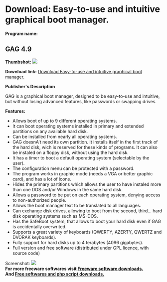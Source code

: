 # Download: Easy-to-use and intuitive graphical boot manager.

**Program name:**

## GAG 4.9

  
**Thumbshot:** ![](http://www.freewarefiles.com/screenshot/gag49_md.gif)   
  
**Download link:** [Download Easy-to-use and intuitive graphical boot manager.](http://freesoftwares.boysofts.com/GAG_program_33282.html)  
  


**Publisher's Description**  
  


GAG is a graphical boot manager, designed to be easy-to-use and intuitive, but without losing advanced features, like passwords or swapping drives. 

**Features:**

  * Allows boot of up to 9 different operating systems. 
  * It can boot operating systems installed in primary and extended partitions on any available hard disk. 
  * Can be installed from nearly all operating systems. 
  * GAG doesnA't need its own partition. It installs itself in the first track of the hard disk, wich is reserved for these kinds of programs. It can also be instaled on a floppy disk, without using the hard disk. 
  * It has a timer to boot a default operating system (selectable by the user). 
  * The configuration menu can be protected with a password. 
  * The program works in graphic mode (needs a VGA or better graphic card), and has a lot of icons. 
  * Hides the primary partitions which allows the user to have instaled more than one DOS and/or Windows in the same hard disk. 
  * Allows a password to be put on each operating system, denying access to non-authorized people. 
  * Allows the boot manager text to be translated to all languages. 
  * Can exchange disk drives, allowing to boot from the second, third... hard disk operating systems such as MS-DOS. 
  * Has the SafeBoot system, that allows to boot your hard disk even if GAG is accidentally overwrited. 
  * Supports a great variety of keyboards (QWERTY, AZERTY, QWERTZ and DVORAK keyboards). 
  * Fully support for hard disks up to 4 terabytes (4096 gigabytes). 
  * Full version and free software (distributed under GPL licence, with source code) 

  
  
Screenshot: ![](http://www.freewarefiles.com/screenshot/gag49.gif)   
**For more freeware softwares visit [Freeware software downloads.](http://freesoftwares.boysofts.com/)**   
**And [Free softwares and php script downloads.](http://www.boysofts.com/)**
